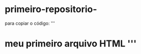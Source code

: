 # primeiro-repositorio-

 para copiar o código:
'''
<html>
  <h1>meu primeiro arquivo HTML</hl>
</html>
'''
